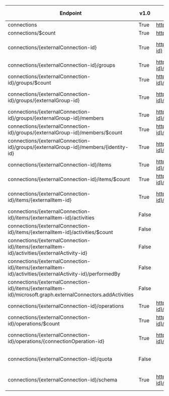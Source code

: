 | Endpoint | v1.0 | V1.0-Url | v1.0-Methods | beta | Beta-Url | Beta-Methods | Path | Root | Children | Segment |
| ----------| ----------| ----------| ----------| ----------| ----------| ----------| ----------| ----------| ----------| ----------|
| connections| True| https://graph.microsoft.com/v1.0/connections| Get Post| True| https://graph.microsoft.com/beta/connections| Get Post| connections| connections| 2| connections|
| connections/$count| True| https://graph.microsoft.com/v1.0/connections/$count| Get| True| https://graph.microsoft.com/beta/connections/$count| Get| connections $count| connections| 0| $count|
| connections/{externalConnection-id}| True| https://graph.microsoft.com/v1.0/connections/{externalConnection-id}| Get Patch Delete| True| https://graph.microsoft.com/beta/connections/{externalConnection-id}| Get Patch Delete| connections {externalConnection-id}| connections| 5| {externalConnection-id}|
| connections/{externalConnection-id}/groups| True| https://graph.microsoft.com/v1.0/connections/{externalConnection-id}/groups| Get Post| True| https://graph.microsoft.com/beta/connections/{externalConnection-id}/groups| Get Post| connections {externalConnection-id} groups| connections| 2| groups|
| connections/{externalConnection-id}/groups/$count| True| https://graph.microsoft.com/v1.0/connections/{externalConnection-id}/groups/$count| Get| True| https://graph.microsoft.com/beta/connections/{externalConnection-id}/groups/$count| Get| connections {externalConnection-id} groups $count| connections| 0| $count|
| connections/{externalConnection-id}/groups/{externalGroup-id}| True| https://graph.microsoft.com/v1.0/connections/{externalConnection-id}/groups/{externalGroup-id}| Get Patch Delete| True| https://graph.microsoft.com/beta/connections/{externalConnection-id}/groups/{externalGroup-id}| Get Patch Delete| connections {externalConnection-id} groups {externalGroup-id}| connections| 1| {externalGroup-id}|
| connections/{externalConnection-id}/groups/{externalGroup-id}/members| True| https://graph.microsoft.com/v1.0/connections/{externalConnection-id}/groups/{externalGroup-id}/members| Get Post| True| https://graph.microsoft.com/beta/connections/{externalConnection-id}/groups/{externalGroup-id}/members| Get Post| connections {externalConnection-id} groups {externalGroup-id} members| connections| 2| members|
| connections/{externalConnection-id}/groups/{externalGroup-id}/members/$count| True| https://graph.microsoft.com/v1.0/connections/{externalConnection-id}/groups/{externalGroup-id}/members/$count| Get| True| https://graph.microsoft.com/beta/connections/{externalConnection-id}/groups/{externalGroup-id}/members/$count| Get| connections {externalConnection-id} groups {externalGroup-id} members $count| connections| 0| $count|
| connections/{externalConnection-id}/groups/{externalGroup-id}/members/{identity-id}| True| https://graph.microsoft.com/v1.0/connections/{externalConnection-id}/groups/{externalGroup-id}/members/{identity-id}| Get Patch Delete| True| https://graph.microsoft.com/beta/connections/{externalConnection-id}/groups/{externalGroup-id}/members/{identity-id}| Get Patch Delete| connections {externalConnection-id} groups {externalGroup-id} members {identity-id}| connections| 0| {identity-id}|
| connections/{externalConnection-id}/items| True| https://graph.microsoft.com/v1.0/connections/{externalConnection-id}/items| Get Post| True| https://graph.microsoft.com/beta/connections/{externalConnection-id}/items| Get Post| connections {externalConnection-id} items| connections| 2| items|
| connections/{externalConnection-id}/items/$count| True| https://graph.microsoft.com/v1.0/connections/{externalConnection-id}/items/$count| Get| True| https://graph.microsoft.com/beta/connections/{externalConnection-id}/items/$count| Get| connections {externalConnection-id} items $count| connections| 0| $count|
| connections/{externalConnection-id}/items/{externalItem-id}| True| https://graph.microsoft.com/v1.0/connections/{externalConnection-id}/items/{externalItem-id}| Get Patch Delete| True| https://graph.microsoft.com/beta/connections/{externalConnection-id}/items/{externalItem-id}| Get Patch Delete| connections {externalConnection-id} items {externalItem-id}| connections| 2| {externalItem-id}|
| connections/{externalConnection-id}/items/{externalItem-id}/activities| False| | | True| https://graph.microsoft.com/beta/connections/{externalConnection-id}/items/{externalItem-id}/activities| Get Post| connections {externalConnection-id} items {externalItem-id} activities| connections| 2| activities|
| connections/{externalConnection-id}/items/{externalItem-id}/activities/$count| False| | | True| https://graph.microsoft.com/beta/connections/{externalConnection-id}/items/{externalItem-id}/activities/$count| Get| connections {externalConnection-id} items {externalItem-id} activities $count| connections| 0| $count|
| connections/{externalConnection-id}/items/{externalItem-id}/activities/{externalActivity-id}| False| | | True| https://graph.microsoft.com/beta/connections/{externalConnection-id}/items/{externalItem-id}/activities/{externalActivity-id}| Get Patch Delete| connections {externalConnection-id} items {externalItem-id} activities {externalActivity-id}| connections| 1| {externalActivity-id}|
| connections/{externalConnection-id}/items/{externalItem-id}/activities/{externalActivity-id}/performedBy| False| | | True| https://graph.microsoft.com/beta/connections/{externalConnection-id}/items/{externalItem-id}/activities/{externalActivity-id}/performedBy| Get| connections {externalConnection-id} items {externalItem-id} activities {externalActivity-id} performedBy| connections| 0| performedBy|
| connections/{externalConnection-id}/items/{externalItem-id}/microsoft.graph.externalConnectors.addActivities| False| | | True| https://graph.microsoft.com/beta/connections/{externalConnection-id}/items/{externalItem-id}/microsoft.graph.externalConnectors.addActivities| Post| connections {externalConnection-id} items {externalItem-id} microsoft.graph.externalConnectors.addActivities| connections| 0| microsoft.graph.externalConnectors.addActivities|
| connections/{externalConnection-id}/operations| True| https://graph.microsoft.com/v1.0/connections/{externalConnection-id}/operations| Get Post| True| https://graph.microsoft.com/beta/connections/{externalConnection-id}/operations| Get Post| connections {externalConnection-id} operations| connections| 2| operations|
| connections/{externalConnection-id}/operations/$count| True| https://graph.microsoft.com/v1.0/connections/{externalConnection-id}/operations/$count| Get| True| https://graph.microsoft.com/beta/connections/{externalConnection-id}/operations/$count| Get| connections {externalConnection-id} operations $count| connections| 0| $count|
| connections/{externalConnection-id}/operations/{connectionOperation-id}| True| https://graph.microsoft.com/v1.0/connections/{externalConnection-id}/operations/{connectionOperation-id}| Get Patch Delete| True| https://graph.microsoft.com/beta/connections/{externalConnection-id}/operations/{connectionOperation-id}| Get Patch Delete| connections {externalConnection-id} operations {connectionOperation-id}| connections| 0| {connectionOperation-id}|
| connections/{externalConnection-id}/quota| False| | | True| https://graph.microsoft.com/beta/connections/{externalConnection-id}/quota| Get Patch Delete| connections {externalConnection-id} quota| connections| 0| quota|
| connections/{externalConnection-id}/schema| True| https://graph.microsoft.com/v1.0/connections/{externalConnection-id}/schema| Get Patch Delete| True| https://graph.microsoft.com/beta/connections/{externalConnection-id}/schema| Get Patch Delete| connections {externalConnection-id} schema| connections| 0| schema|
